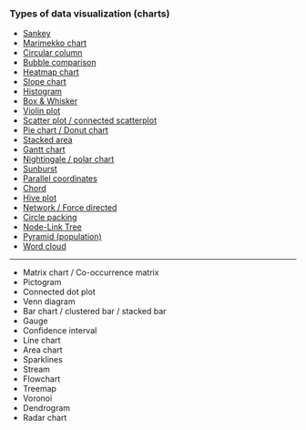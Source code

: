 ### Types of data visualization (charts)
* [Sankey](https://stevengetz.github.io/Assignment_1/assignments/assignment_01.html)
* [Marimekko chart](https://lohry.github.io/DV-Website/assignments/assignment_01.html)
* [Circular column](https://joshjochjozh.github.io/testRepo/assignments/assignment_01.html)
* [Bubble comparison](https://matthiaskn.github.io/Data_Vis_Assignment_1/assignments/assignment_01.html)
* [Heatmap chart](https://webthethird.github.io/testSite/assignments/assignment_01.html)
* [Slope chart](https://ue2116.github.io/myfirstwebsite/assigments/assignment_01.html)
* [Histogram](https://carmelo92.github.io/Website_datavis/assignments/assignment_01.html)
* [Box & Whisker](https://eyw2109.github.io/DataViz/pages/assignments/boxandwhisker.html)
* [Violin plot](https://andreeaseusan.github.io/Git_DataViz_Website/assignments/assignment_01.html)
* [Scatter plot / connected scatterplot](https://eduardomontiel.github.io/Test/assignment/assignment_01.html)
* [Pie chart / Donut chart](https://tolaoniyangi.github.io/DataVis_Assignment1/assignments/assignment1_pages.html#HISTORY)
* [Stacked area](http://www.srimmele.com/class_website_ARCHA4892/assignments/assignment_01.html)
* [Gantt chart](https://isabelxiao.github.io/website/assignments/assignment_01.html)
* [Nightingale / polar chart](https://shahneez.github.io/Nightingale/assignments/assignment_01.html)
* [Sunburst](https://tabbiasov.github.io/DataVis2017-ghp/assignments/assignment_01.html)
* [Parallel coordinates](https://rff2107.github.io/assignments/assignment_01.html)
* [Chord](https://heipihanhan.github.io/MyWebsite/assignments/assignment_01.html)
* [Hive plot](https://rdottle.github.io/datavis-website/assignments/01_assignment.html)
* [Network / Force directed](https://jesfaejohn.github.io/Networkgraph_ForceDirected/assign/NG01.html)
* [Circle packing](https://majedabdulsamad.github.io/Class3/assignments/assignment_01.html)
* [Node-Link Tree](https://claradykstra.github.io/HelloWorld/assignments/assignment_01.html)
* [Pyramid (population)](https://yiiinghuang.github.io/2017springdataviz/assignments/assignment_01.html)
* [Word cloud](https://kq2137.github.io/testRepo/assignments/assignment_01.html)

---

* Matrix chart / Co-occurrence matrix
* Pictogram
* Connected dot plot
* Venn diagram
* Bar chart / clustered bar / stacked bar
* Gauge
* Confidence interval
* Line chart
* Area chart
* Sparklines
* Stream
* Flowchart
* Treemap
* Voronoi
* Dendrogram
* Radar chart
